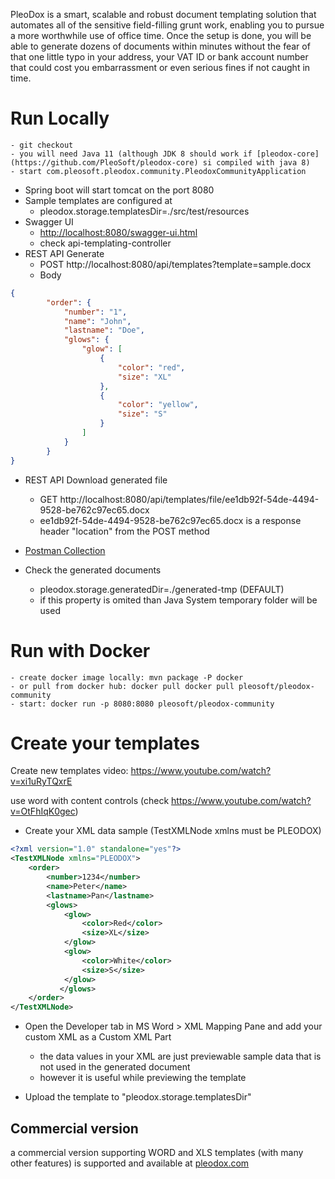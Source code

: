 
PleoDox is a smart, scalable and robust document templating solution that automates all of the sensitive field-filling grunt work, enabling you to pursue a more worthwhile use of office time. 
Once the setup is done, you will be able to generate dozens of documents within minutes without the fear of that one little typo in your address, your VAT ID or bank account number that could 
cost you embarrassment or even serious fines if not caught in time.

# Run Locally
	- git checkout
	- you will need Java 11 (although JDK 8 should work if [pleodox-core](https://github.com/PleoSoft/pleodox-core) si compiled with java 8)
	- start com.pleosoft.pleodox.community.PleodoxCommunityApplication

- Spring boot will start tomcat on the port 8080
- Sample templates are configured at 
	- pleodox.storage.templatesDir=./src/test/resources
- Swagger UI 
	- [http://localhost:8080/swagger-ui.html](http://localhost:8080/swagger-ui.html)
	- check api-templating-controller
- REST API Generate
	- POST http://localhost:8080/api/templates?template=sample.docx
	- Body
``` json
{
		"order": {
			"number": "1",
			"name": "John",
			"lastname": "Doe",
			"glows": {
				"glow": [
					{
						"color": "red",
						"size": "XL"
					},
					{
						"color": "yellow",
						"size": "S"
					}
				]
			}
		}
}
```
- REST API Download generated file
	-  GET http://localhost:8080/api/templates/file/ee1db92f-54de-4494-9528-be762c97ec65.docx
	- ee1db92f-54de-4494-9528-be762c97ec65.docx is a response header "location" from the POST method


- [Postman Collection](./PleoDox-Community.postman_collection.json)
	
- Check the generated documents
	- pleodox.storage.generatedDir=./generated-tmp (DEFAULT)
	- if this property is omited than Java System temporary folder will be used

# Run with Docker
	- create docker image locally: mvn package -P docker
	- or pull from docker hub: docker pull docker pull pleosoft/pleodox-community
	- start: docker run -p 8080:8080 pleosoft/pleodox-community

# Create your templates
Create new templates video: https://www.youtube.com/watch?v=xi1uRyTQxrE

use word with content controls (check https://www.youtube.com/watch?v=OtFhIqK0gec)

- Create your XML data sample (TestXMLNode xmlns must be PLEODOX)
``` xml
<?xml version="1.0" standalone="yes"?>
<TestXMLNode xmlns="PLEODOX">
	<order>
        <number>1234</number>
		<name>Peter</name>
		<lastname>Pan</lastname>
		<glows>
			<glow>
				<color>Red</color>
				<size>XL</size>
			</glow>			
			<glow>
				<color>White</color>
				<size>S</size>
			</glow>
           </glows>
	</order>
</TestXMLNode>
```
- Open the Developer tab in MS Word > XML Mapping Pane and add your custom XML as a Custom XML Part
	- the data values in your XML are just previewable sample data that is not used in the generated document
	- however it is useful while previewing the template

- Upload the template to "pleodox.storage.templatesDir"

Commercial version
---
a commercial version supporting WORD and XLS templates (with many other features) is supported and available at [pleodox.com](https://pleodox.com)

